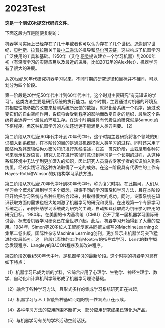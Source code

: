 # 2023Test
**这是一个测试Git提交代码的文件**。



下面这段内容是随便复制的：

机器学习实际上已经存在了几十年或者也可以认为存在了几个世纪。追溯到17世纪，[贝叶斯](https://baike.baidu.com/item/贝叶斯/1405899?fromModule=lemma_inlink)、[拉普拉斯](https://baike.baidu.com/item/拉普拉斯/5189?fromModule=lemma_inlink)关于[最小二乘法](https://baike.baidu.com/item/最小二乘法/2522346?fromModule=lemma_inlink)的推导和[马尔可夫链](https://baike.baidu.com/item/马尔可夫链/6171383?fromModule=lemma_inlink)，这些构成了机器学习广泛使用的工具和基础。1950年（艾伦.[图灵](https://baike.baidu.com/item/图灵/121208?fromModule=lemma_inlink)提议建立一个学习机器）到2000年初（有深度学习的实际应用以及最近的进展，比如2012年的AlexNet），机器学习有了很大的进展。

从20世纪50年代研究机器学习以来，不同时期的研究途径和目标并不相同，可以划分为四个阶段。

第一阶段是20世纪50年代中叶到60年代中叶，这个时期主要研究“有无知识的学习”。这类方法主要是研究系统的执行能力。这个时期，主要通过对机器的环境及其相应性能参数的改变来检测系统所反馈的数据，就好比给系统一个程序，通过改变它们的自由空间作用，系统将会受到程序的影响而改变自身的组织，最后这个系统将会选择一个最优的环境生存。在这个时期最具有代表性的研究就是Samuet的下棋程序。但这种机器学习的方法还远远不能满足人类的需要。 [2] 

第二阶段从20世纪60年代中叶到70年代中叶，这个时期主要研究将各个领域的知识植入到系统里，在本阶段的目的是通过机器模拟人类学习的过程。同时还采用了图结构及其逻辑结构方面的知识进行系统描述，在这一研究阶段，主要是用各种符号来表示机器语言，研究人员在进行实验时意识到学习是一个长期的过程，从这种系统环境中无法学到更加深入的知识，因此研究人员将各专家学者的知识加入到系统里，经过实践证明这种方法取得了一定的成效。在这一阶段具有代表性的工作有Hayes-Roth和Winson的对结构学习系统方法。

第三阶段从20世纪70年代中叶到80年代中叶，称为复兴时期。在此期间，人们从学习单个概念扩展到学习多个概念，探索不同的学习策略和学习方法，且在本阶段已开始把学习系统与各种应用结合起来，并取得很大的成功。同时，专家系统在知识获取方面的需求也极大地刺激了机器学习的研究和发展。在出现第一个专家学习系统之后，示例归纳学习系统成为研究的主流，自动知识获取成为机器学习应用的研究目标。1980年，在美国的卡内基梅隆（CMU）召开了第一届机器学习国际研讨会，标志着机器学习研究已在全世界兴起。此后，机器学习开始得到了大量的应用。1984年，Simon等20多位人工智能专家共同撰文编写的MachineLearning文集第二卷出版，国际性杂志Machine Learning创刊，更加显示出机器学习突飞猛进的发展趋势。这一阶段代表性的工作有Mostow的指导式学习、Lenat的数学概念发现程序、Langley的BACON程序及其改进程序。

第四阶段20世纪80年代中叶，是机器学习的最新阶段。这个时期的机器学习具有如下特点：

（1）机器学习已成为新的学科，它综合应用了心理学、生物学、神经生理学、数学、自动化和计算机科学等形成了机器学习理论基础。

（2）融合了各种学习方法，且形式多样的集成学习系统研究正在兴起。

（3）机器学习与人工智能各种基础问题的统一性观点正在形成。

（4）各种学习方法的应用范围不断扩大，部分应用研究成果已转化为产品。

（5）与机器学习有关的学术活动空前活跃。
